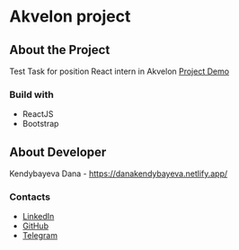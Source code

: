 # Akvelon project

## About the Project

Test Task for position React intern in Akvelon
[Project Demo]()

### Build with

- ReactJS
- Bootstrap

## About Developer

Kendybayeva Dana - https://danakendybayeva.netlify.app/

### Contacts

- [LinkedIn](https://www.linkedin.com/in/dana-kendybayeva)
- [GitHub](https://github.com/danakendybayeva)
- [Telegram](https://t.me/danusya_k)
